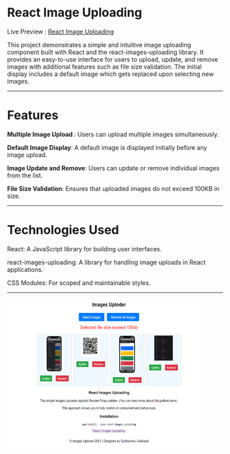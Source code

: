 # React Image Uploading

<p>Live Preview  : <a href="https://react-images-uploading.onrender.com/" > React Image Uploading </a></p>

<p>This project demonstrates a simple and intuitive image uploading component built with React and the react-images-uploading library. It provides an easy-to-use interface for users to upload, update, and remove images with additional features such as file size validation. The initial display includes a default image which gets replaced upon selecting new images.</p>

<hr></hr>

# Features
<p> <b> Multiple Image Upload </b>: Users can upload multiple images simultaneously.</p>
<p> <b> Default Image Display</b>: A default image is displayed initially before any image upload.</p>
<p> <b> Image Update and Remove</b>: Users can update or remove individual images from the list.</p>
<p> <b> File Size Validation</b>: Ensures that uploaded images do not exceed 100KB in size.</p>

<hr></hr>

# Technologies Used
<p>React: A JavaScript library for building user interfaces.</p>
<p>react-images-uploading: A library for handling image uploads in React applications.</p>
<p>CSS Modules: For scoped and maintainable styles.</p>


<hr></hr>

<img src="https://github.com/sudhanshu1919/React_images_uploading/blob/main/image_uploder.png" alt="React Image Uploading" width="450" height="350px">
